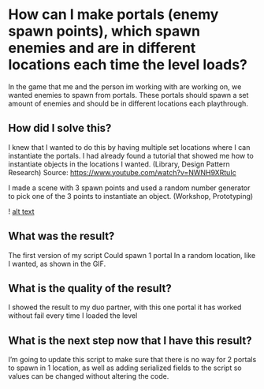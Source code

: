 # How can I make portals (enemy spawn points), which spawn enemies and are in different locations each time the level loads?
In the game that me and the person im working with are working on, we wanted enemies to spawn from portals. These portals should spawn a set amount of enemies and should be in different locations each playthrough.

## How did I solve this?
I knew that I wanted to do this by having multiple set locations where I can instantiate the portals. I had already found a tutorial that showed me how to instantiate objects in the locations I wanted.
(Library, Design Pattern Research) 
Source:
https://www.youtube.com/watch?v=NWNH9XRtuIc

I made a scene with 3 spawn points and used a random number generator to pick one of the 3 points to instantiate an object. 
(Workshop, Prototyping)

! [alt text](https://lh4.googleusercontent.com/JzpB2LPamc6yX0QtCVXecNJJWJQFQ_sgqjDF8DoA9o9duFoLF9pjhZyHr2Wf77m3zn55o5z4Uh5RWuGfygAUsrk8TvugYwz0ozsoMwLxcYWFbmfL_gWXW48oy6YIkDsXECNH9203OWitTvSJW8TyBFWjZOmJCKfSu6wRtRPATnpF962Wt1wfzKVJ6ZR9eQ)

## What was the result?
The first version of my script Could spawn 1 portal In a random location, like I wanted, as shown in the GIF.















## What is the quality of the result?
I showed the result to my duo partner, with this one portal it has worked without fail every time I loaded the level

## What is the next step now that I have this result?
I’m going to update this script to make sure that there is no way for 2 portals to spawn in 1 location, as well as adding serialized fields to the script so values can be changed without altering the code.
